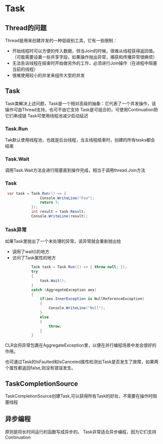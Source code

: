 # Task

## Thread的问题
Thread是用来创建并发的一种低级别工具，它有一些限制：
* 开始线程时可以方便的传入数据，但当Join的时候，很难从线程获得返回值。（可能需要设置一些共享字段，如果操作抛出异常，捕获和传播异常很麻烦）
* 无法告诉线程在结束时开始做另外的工作，必须进行Join操作（在进程中阻塞当前的线程）
* 很难使用较小的并发来组件大型的并发

## Task
Task类解决上述问题，Task是一个相对高级的抽象：它代表了一个并发操作，该操作可由Thread支持，也可不由它支持
Task是可组合的，可使用Continuation把它们串成链
Task可使用线程池减少启动延迟

### Task.Run
Tak默认使用线程池，也就是后台线程，当主线程结束时，创建的所有tasks都会结束

### Task.Wait
调用Task.Wait方法会进行阻塞直到操作完成，相当于调用thread.Join方法

### Task<TResult>
```c#
 var task = Task.Run(() => {
                Console.WriteLine("Foo");
                return 3;
            });
            int result = task.Result;
            Console.WriteLine(result);
```

### Task异常
如果Task里抛出了一个未处理的异常，该异常就会重新抛出给
* 调用了wait()的地方
* 访问了Task<TResult>属性的地方

```c#
            Task task = Task.Run(() => { throw null; });
            try
            {
                task.Wait();
            }
            catch (AggregateException aex)
            {
                if(aex.InnerException is NullReferenceException)
                {
                    Console.WriteLine("Null");
                }
                else
                {
                    throw;
                }
            }
```
CLR会将异常包裹在AggregateException里，以便在并行编程场景中发会很好的作用。

也可通过Task的IsFaulted和IsCanceled属性检测出Task是否发生了故障，如果两个属性都返回false,则没有错误发生。

## TaskCompletionSource
TaskCompletionSource创建Task,可以获得所有Task的好处，不需要在操作时阻塞线程


## 异步编程
原则是将长时间运行的函数写成异步的。
Task非常适合异步编程，因为它们支持Continuation
